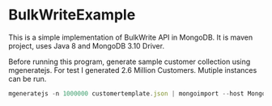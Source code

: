 # BulkWriteExample

This is a simple implementation of BulkWrite API in MongoDB. It is maven project, uses Java 8 and MongoDB 3.10 Driver.

Before running this program, generate sample customer collection using mgeneratejs. For test I generated 2.6 Million Customers. Mutiple instances can be run. 

```javascript
mgeneratejs -n 1000000 customertemplate.json | mongoimport --host MongoServer:27017 --ssl --username <username> --password <Password> --authenticationDatabase admin --db test --collection customers --type json
```

